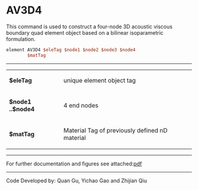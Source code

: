 # AV3D4

<p>This command is used to construct a four-node 3D acoustic viscous
boundary quad element object based on a bilinear isoparametric
formulation.</p>

```tcl
element AV3D4 $eleTag $node1 $node2 $node3 $node4
        $matTag
```
<hr />
<table>
<tbody>
<tr class="odd">
<td><p><strong>$eleTag</strong></p></td>
<td><p>unique element object tag</p></td>
</tr>
<tr class="even">
<td><p><strong>$node1 ..$node4</strong></p></td>
<td><p>4 end nodes</p></td>
</tr>
<tr class="odd">
<td><p><strong>$matTag</strong></p></td>
<td><p>Material Tag of previously defined nD material</p></td>
</tr>
</tbody>
</table>
<hr />
<p>For further documentation and figures see attached:<a
href="http://opensees.berkeley.edu/doc/AV3D4.pdf">pdf</a></p>
<hr />
<p>Code Developed by: <span style="color:blue"> </span> Quan
Gu, Yichao Gao and Zhijian Qiu</p>
